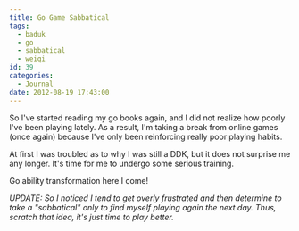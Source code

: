 ```yaml
---
title: Go Game Sabbatical
tags:
  - baduk
  - go
  - sabbatical
  - weiqi
id: 39
categories:
  - Journal
date: 2012-08-19 17:43:00
---
```


So I've started reading my go books again, and I did not realize how poorly I've been playing lately. As a result, I'm taking a break from online games (once again) because I've only been reinforcing really poor playing habits.

At first I was troubled as to why I was still a DDK, but it does not surprise me any longer. It's time for me to undergo some serious training.

Go ability transformation here I come!

_UPDATE: So I noticed I tend to get overly frustrated and then determine to take a "sabbatical" only to find myself playing again the next day. Thus, scratch that idea, it's just time to play better._